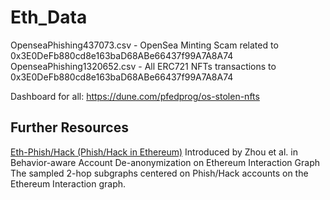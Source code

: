 # Eth_Data

OpenseaPhishing437073.csv - OpenSea Minting Scam related to 0x3E0DeFb880cd8e163baD68ABe66437f99A7A8A74
OpenseaPhishing1320652.csv - All ERC721 NFTs transactions to 0x3E0DeFb880cd8e163baD68ABe66437f99A7A8A74

Dashboard for all:
https://dune.com/pfedprog/os-stolen-nfts

## Further Resources

[Eth-Phish/Hack (Phish/Hack in Ethereum)](https://paperswithcode.com/dataset/eth-phish-hack)
Introduced by Zhou et al. in Behavior-aware Account De-anonymization on Ethereum Interaction Graph
The sampled 2-hop subgraphs centered on Phish/Hack accounts on the Ethereum Interaction graph.
